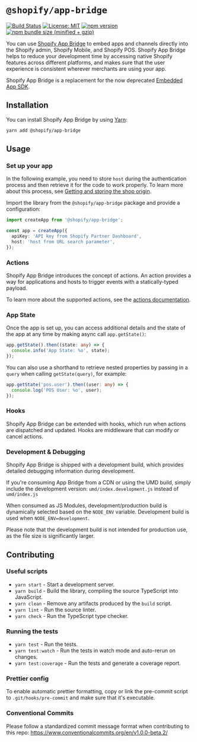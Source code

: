 # `@shopify/app-bridge`

[![Build Status](https://travis-ci.com/Shopify/app-bridge.svg?token=RBRyvqQyN525bnfz7J8p&branch=master)](https://travis-ci.com/Shopify/app-bridge)
[![License: MIT](https://img.shields.io/badge/License-MIT-green.svg)](LICENSE.md)
[![npm version](https://badge.fury.io/js/%40shopify%2Fapp-bridge.svg)](https://badge.fury.io/js/%40shopify%2Fapp-bridge.svg)
[![npm bundle size (minified + gzip)](https://img.shields.io/bundlephobia/minzip/@shopify/app-bridge.svg)](https://img.shields.io/bundlephobia/minzip/@shopify/app-bridge.svg)

You can use [Shopify App Bridge](https://shopify.dev/tools/app-bridge) to embed apps and channels directly into the Shopify admin, Shopify Mobile, and Shopify POS. Shopify App Bridge helps to reduce your development time by accessing native Shopify features across different platforms, and makes sure that the user experience is consistent wherever merchants are using your app.

Shopify App Bridge is a replacement for the now deprecated [Embedded App SDK](https://shopify.dev/tools/embedded-app-sdk).

## Installation

You can install Shopify App Bridge by using [Yarn](https://yarnpkg.com):

```sh
yarn add @shopify/app-bridge
```

## Usage

### Set up your app

In the following example, you need to store `host` during the authentication process and then retrieve it for the code to work properly. To learn more about this process, see [Getting and storing the shop origin](https://shopify.dev/tutorials/get-and-store-the-shop-origin).

Import the library from the `@shopify/app-bridge` package and provide a configuration:

```typescript
import createApp from '@shopify/app-bridge';

const app = createApp({
  apiKey: 'API key from Shopify Partner Dashboard',
  host: 'host from URL search parameter',
});
```

### Actions

Shopify App Bridge introduces the concept of actions. An action provides a way for applications and hosts to trigger events with a statically-typed payload.

To learn more about the supported actions, see the [actions documentation](https://shopify.dev/tools/app-bridge/actions).

### App State

Once the app is set up, you can access additional details and the state of the app at
any time by making async call `app.getState()`:

```typescript
app.getState().then((state: any) => {
  console.info('App State: %o', state);
});
```

You can also use a shorthand to retrieve nested properties by passing in a `query` when calling `getState(query)`, for example:

```typescript
app.getState('pos.user').then((user: any) => {
  console.log('POS User: %o', user);
});
```

### Hooks

Shopify App Bridge can be extended with hooks, which run when actions are dispatched and updated.
Hooks are middleware that can modify or cancel actions.

### Development & Debugging

Shopify App Bridge is shipped with a development build, which provides detailed debugging information during development.

If you're consuming App Bridge from a CDN or using the UMD build, simply include the development version:
`umd/index.development.js` instead of `umd/index.js`

When consumed as JS Modules, development/production build is dynamically selected based on the `NODE_ENV` variable. Development build is used when `NODE_ENV=development`.

Please note that the development build is not intended for production use, as the file size is significantly larger.

## Contributing

### Useful scripts

- `yarn start` - Start a development server.
- `yarn build` - Build the library, compiling the source TypeScript into JavaScript.
- `yarn clean` - Remove any artifacts produced by the `build` script.
- `yarn lint` - Run the source linter.
- `yarn check` - Run the TypeScript type checker.

### Running the tests

- `yarn test` - Run the tests.
- `yarn test:watch` - Run the tests in watch mode and auto-rerun on changes.
- `yarn test:coverage` - Run the tests and generate a coverage report.

### Prettier config

To enable automatic prettier formatting, copy or link the pre-commit script to
`.git/hooks/pre-commit` and make sure that it's executable.

### Conventional Commits

Please follow a standardized commit message format when contributing to this repo:
https://www.conventionalcommits.org/en/v1.0.0-beta.2/
